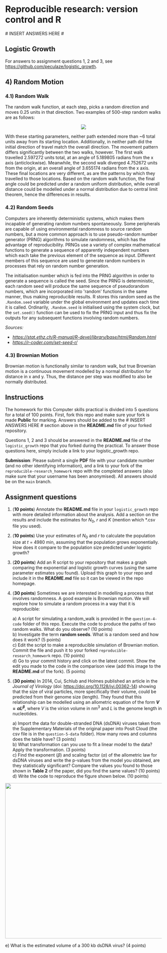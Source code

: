 # Reproducible research: version control and R

\# INSERT ANSWERS HERE #

## Logistic Growth

For answers to assignment questions 1, 2 and 3, see https://github.com/peculaze/logistic_growth.

## 4) Random Motion

### 4.1) Random Walk

The random walk function, at each step, picks a random direction and moves 0.25 units in that direction. Two examples of 500-step random walks are as follows: 

<p align="center">
  <img src="https://github.com/user-attachments/assets/40eff1b2-b427-44bc-b50f-b52562f022f3">
</p>

With these starting parameters, neither path extended more than ~6 total units away from its starting location. Additionally, in neither path did the initial direction of travel match the overall direction. The movement pattern differs significantly between the two walks, however. The first walk travelled 2.597272 units total, at an angle of 5.189805 radians from the x axis (anticlockwise). Meanwhile, the second walk diverged 4.752672 units from the origin, at an overall angle of 3.655174 radians from the x axis. These final locations are very different, as are the patterns by which they travelled to those locations. Based on the random walk function, the final angle could be predicted under a random uniform distribution, while overall distance could be modelled under a normal distribution due to central limit theorem, hence the differences in results. 

### 4.2) Random Seeds

Computers are inherently deterministic systems, which makes them incapable of generating random numbers spontaneously. Some peripherals are capable of using environmental randomness to source random numbers, but a more common approach is to use pseudo-random number generator (PRNG) algorithms to simulate randomness, which has the advantage of reproducibility. PRNGs use a variety of complex mathematical functions to generate a sequence of apparently independent numbers which each take the previous element of the sequence as input. Different members of this sequence are used to generate random numbers in processes that rely on random number generation. 

The initialisation number which is fed into the PRNG algorithm in order to generate a sequence is called the seed. Since the PRNG is deterministic, each random seed will produce the same sequence of pseudorandom numbers, which are incorporated into 'random' functions in the same manner, thus making reproducible results. R stores this random seed as the `.Random.seed` variable under the global environment and updates each time it is called. Ordinarily, `.Random.seed` is initialised using the system clock, but the `set.seed()` function can be used to fix the PRNG input and thus fix the outputs for any subsequent functions involving random numbers. 

*Sources:*
- *https://stat.ethz.ch/R-manual/R-devel/library/base/html/Random.html*
- *https://r-coder.com/set-seed-r/*

### 4.3) Brownian Motion

Brownian motion is functionally similar to random walk, but true Brownian motion is a continuous movement modelled by a normal distribution for distance in x and y. Thus, the distance per step was modified to also be normally distributed.

## Instructions

The homework for this Computer skills practical is divided into 5 questions for a total of 100 points. First, fork this repo and make sure your fork is made **Public** for marking. Answers should be added to the # INSERT ANSWERS HERE # section above in the **README.md** file of your forked repository.

Questions 1, 2 and 3 should be answered in the **README.md** file of the `logistic_growth` repo that you forked during the practical. To answer those questions here, simply include a link to your logistic_growth repo.

**Submission**: Please submit a single **PDF** file with your candidate number (and no other identifying information), and a link to your fork of the `reproducible-research_homework` repo with the completed answers (also make sure that your username has been anonymised). All answers should be on the `main` branch.

## Assignment questions 

1) (**10 points**) Annotate the **README.md** file in your `logistic_growth` repo with more detailed information about the analysis. Add a section on the results and include the estimates for $N_0$, $r$ and $K$ (mention which *.csv file you used).
   
2) (**10 points**) Use your estimates of $N_0$ and $r$ to calculate the population size at $t$ = 4980 min, assuming that the population grows exponentially. How does it compare to the population size predicted under logistic growth? 

3) (**20 points**) Add an R script to your repository that makes a graph comparing the exponential and logistic growth curves (using the same parameter estimates you found). Upload this graph to your repo and include it in the **README.md** file so it can be viewed in the repo homepage.
   
4) (**30 points**) Sometimes we are interested in modelling a process that involves randomness. A good example is Brownian motion. We will explore how to simulate a random process in a way that it is reproducible:

   a) A script for simulating a random_walk is provided in the `question-4-code` folder of this repo. Execute the code to produce the paths of two random walks. What do you observe? (10 points) \
   b) Investigate the term **random seeds**. What is a random seed and how does it work? (5 points) \
   c) Edit the script to make a reproducible simulation of Brownian motion. Commit the file and push it to your forked `reproducible-research_homework` repo. (10 points) \
   d) Go to your commit history and click on the latest commit. Show the edit you made to the code in the comparison view (add this image to the **README.md** of the fork). (5 points) 

5) (**30 points**) In 2014, Cui, Schlub and Holmes published an article in the *Journal of Virology* (doi: https://doi.org/10.1128/jvi.00362-14) showing that the size of viral particles, more specifically their volume, could be predicted from their genome size (length). They found that this relationship can be modelled using an allometric equation of the form **$`V = \alpha L^{\beta}`$**, where $`V`$ is the virion volume in nm<sup>3</sup> and $`L`$ is the genome length in nucleotides.

   a) Import the data for double-stranded DNA (dsDNA) viruses taken from the Supplementary Materials of the original paper into Posit Cloud (the csv file is in the `question-5-data` folder). How many rows and columns does the table have? (3 points)\
   b) What transformation can you use to fit a linear model to the data? Apply the transformation. (3 points) \
   c) Find the exponent ($\beta$) and scaling factor ($\alpha$) of the allometric law for dsDNA viruses and write the p-values from the model you obtained, are they statistically significant? Compare the values you found to those shown in **Table 2** of the paper, did you find the same values? (10 points) \
   d) Write the code to reproduce the figure shown below. (10 points) 

  <p align="center">
     <img src="https://github.com/josegabrielnb/reproducible-research_homework/blob/main/question-5-data/allometric_scaling.png" width="600" height="500">
  </p>

  e) What is the estimated volume of a 300 kb dsDNA virus? (4 points) 
